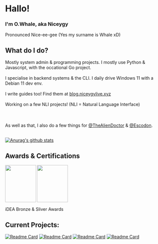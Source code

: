 # Hallo!
### I'm O.Whale, aka Niceygy
Pronounced Nice-ee-gee
(Yes my surname is Whale xD)


## What do I do?

Mostly system admin & programming projects. I mostly use Python & Javascript, with the occational Go project. <br> </br>
I specialise in backend systems & the CLI. I daily drive Windows 11 with a Debian 11 dev env. <br> </br>
I write guides too! Find them at [blog.niceygylive.xyz](https://blog.niceygylive.xyz) <br> </br>
Working on a few NLI projects! (NLI = Natural Language Interface) <br> </br>
<br> </br>
As well as that, I also do a few things for [@TheAlienDoctor](https://github.com/thealiendoctor) & [@Escodon](https://github.com/escodon). <br> </br>


[![Anurag's github stats](https://github-readme-stats.vercel.app/api?username=NiceygyLive&theme=blue-green)](https://github.com/anuraghazra/github-readme-stats)

## Awards & Certifications
 <img align="left" height="120px" width="100px" src="https://github.com/NiceygyLive/NiceygyLive/blob/main/ideaBronze.png?raw=true" />
 <img align="center" height="120px" width="100px" src="https://github.com/NiceygyLive/NiceygyLive/blob/main/ideaSilver.png?raw=true" />

iDEA Bronze & Sliver Awards

## Current Projects:
  [![Readme Card](https://github-readme-stats.vercel.app/api/pin/?username=ufo-studios&repo=thealiendoctor.com)](https://github.com/ufo-studios/thealiendoctor.com)
  [![Readme Card](https://github-readme-stats.vercel.app/api/pin/?username=ufo-studios&repo=AlienBot-Discord)](https://github.com/UFO-Studios/AlienBot-Discord)
  [![Readme Card](https://github-readme-stats.vercel.app/api/pin/?username=niceygylive&repo=picam)](https://github.com/NiceygyLive/PiCam)
  [![Readme Card](https://github-readme-stats.vercel.app/api/pin/?username=ufo-studios&repo=WorkerDownloadRecorder)](https://github.com/UFO-Studios/WorkerDownloadRecorder)


